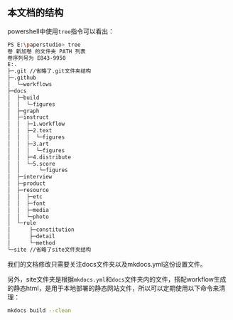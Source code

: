 ## 本文档的结构

powershell中使用`tree`指令可以看出：

```bash
PS E:\paperstudio> tree
卷 新加卷 的文件夹 PATH 列表
卷序列号为 E843-9950
E:.
├─.git //省略了.git文件夹结构
├─.github
│  └─workflows
├─docs
│  ├─build
│  │  └─figures
│  ├─graph
│  ├─instruct
│  │  ├─1.workflow
│  │  ├─2.text
│  │  │  └─figures
│  │  ├─3.art
│  │  │  └─figures
│  │  ├─4.distribute
│  │  └─5.score
│  │      └─figures
│  ├─interview
│  ├─product
│  ├─resource
│  │  ├─etc
│  │  ├─font
│  │  ├─media
│  │  └─photo
│  └─rule
│      ├─constitution
│      ├─detail
│      └─method
└─site //省略了site文件夹结构
```

我们的文档修改只需要关注docs文件夹以及mkdocs.yml这份设置文件。

另外，site文件夹是根据`mkdocs.yml`和`docs`文件夹内的文件，搭配workflow生成的静态html，是用于本地部署的静态网站文件，所以可以定期使用以下命令来清理：

```bash
mkdocs build --clean
```